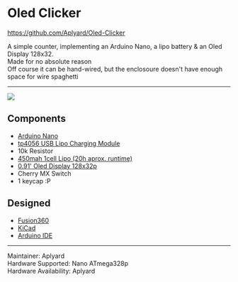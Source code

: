 # Oled Clicker
https://github.com/Aplyard/Oled-Clicker

A simple counter, implementing an Arduino Nano, a lipo battery & an Oled Display 128x32.  
Made for no absolute reason  
Off course it can be hand-wired, but the enclosoure doesn't have enough space for wire spaghetti  

---
![](https://i.imgur.com/B7iRXys.jpg)

**Components**  
-
- [Arduino Nano](https://store.arduino.cc/arduino-nano#:~:text=The%20Arduino%20Nano%20is%20a,instead%20of%20a%20standard%20one.)    
- [tp4056 USB Lipo Charging Module](https://i.imgur.com/EEmYTeY.png)  
- 10k Resistor  
- [450mah 1cell Lipo (20h aprox. runtime)](https://i.imgur.com/DlrVCJd.png)  
- [0.91' Oled Display 128x32p](https://i.imgur.com/tNMHrN5.jpg)  
- Cherry MX Switch  
- 1 keycap :P

**Designed**
-  
- [Fusion360](https://www.autodesk.com/products/fusion-360/overview)    
- [KiCad](https://github.com/KiCad)    
- [Arduino IDE](https://www.arduino.cc/en/main/software)

---   
Maintainer: Aplyard  
Hardware Supported: Nano ATmega328p  
Hardware Availability: Aplyard
